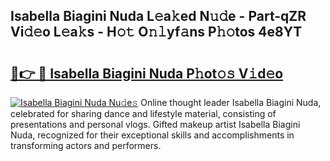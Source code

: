 ## Isabella Biagini Nuda L𝚎a𝚔ed N𝚞𝚍e - Part-qZR Vi𝚍𝚎o L𝚎a𝚔s - H𝚘𝚝 O𝚗𝚕yf𝚊ns P𝚑𝚘tos 4e8YT

# <h2><a href="http://kfeb8r8.oniu.top/?m=Isabella+Biagini+Nuda">🔗👉 🔴 Isabella Biagini Nuda P𝚑ot𝚘𝚜 V𝚒d𝚎o</a></h2>

[![Isabella Biagini Nuda Nu𝚍e𝚜](https://i.imgur.com/0qMVB7G.gif)](http://kfeb8r8.oniu.top/?m=Isabella+Biagini+Nuda)
Online thought leader Isabella Biagini Nuda, celebrated for sharing dance and lifestyle material, consisting of presentations and personal vlogs. Gifted makeup artist Isabella Biagini Nuda, recognized for their exceptional skills and accomplishments in transforming actors and performers.  

